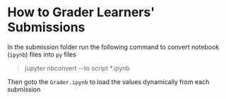 # How to Grader Learners' Submissions

In the submission folder run the following command to convert notebook (`ipynb`) files into `py` files
> jupyter nbconvert --to script *.ipynb

Then goto the `Grader.ipynb` to load the values dynamically from each submission

